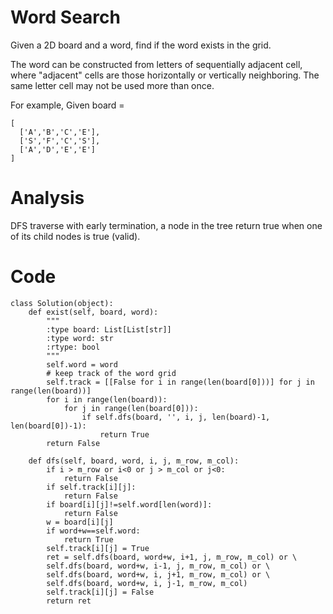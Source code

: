 # Word Search
Given a 2D board and a word, find if the word exists in the grid.

The word can be constructed from letters of sequentially adjacent cell, where "adjacent" cells are those horizontally or vertically neighboring. The same letter cell may not be used more than once.

For example,
Given board =
```
[
  ['A','B','C','E'],
  ['S','F','C','S'],
  ['A','D','E','E']
]
```

# Analysis
DFS traverse with early termination, a node in the tree return true when one of its child nodes is true (valid).
# Code 
```
class Solution(object):
    def exist(self, board, word):
        """
        :type board: List[List[str]]
        :type word: str
        :rtype: bool
        """
        self.word = word
        # keep track of the word grid
        self.track = [[False for i in range(len(board[0]))] for j in range(len(board))]
        for i in range(len(board)):
            for j in range(len(board[0])):
                if self.dfs(board, '', i, j, len(board)-1, len(board[0])-1):
                    return True
        return False

    def dfs(self, board, word, i, j, m_row, m_col):
        if i > m_row or i<0 or j > m_col or j<0:
            return False
        if self.track[i][j]:
            return False
        if board[i][j]!=self.word[len(word)]:
            return False
        w = board[i][j]
        if word+w==self.word:
            return True
        self.track[i][j] = True
        ret = self.dfs(board, word+w, i+1, j, m_row, m_col) or \
        self.dfs(board, word+w, i-1, j, m_row, m_col) or \
        self.dfs(board, word+w, i, j+1, m_row, m_col) or \
        self.dfs(board, word+w, i, j-1, m_row, m_col)
        self.track[i][j] = False
        return ret
        
```